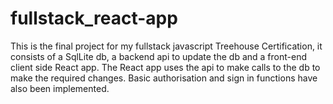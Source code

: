 # fullstack_react-app

This is the final project for my fullstack javascript Treehouse Certification, it consists of a SqlLite db, a backend api to update the db and a front-end client side React app. The React app uses the api to make calls to the db to make the required changes. Basic authorisation and sign in functions have also been implemented.
